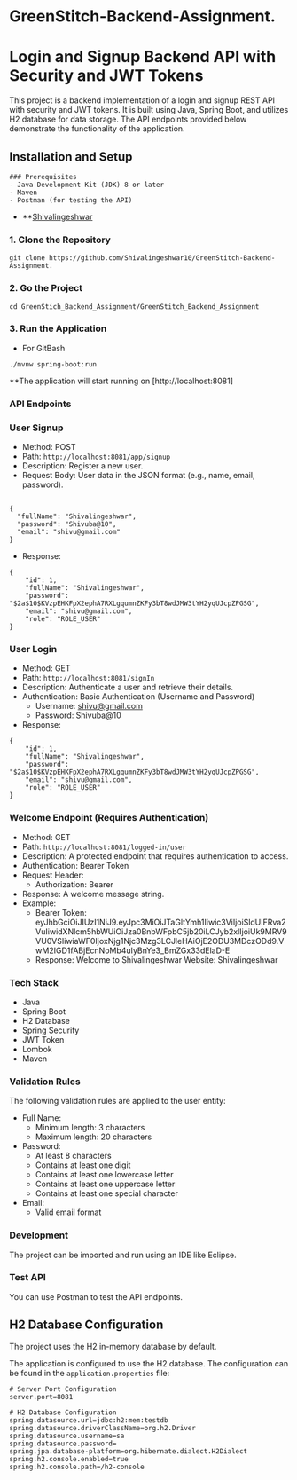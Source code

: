 # GreenStitch-Backend-Assignment.
  # Login and Signup Backend API with Security and JWT Tokens

This project is a backend implementation of a login and signup REST API with security and JWT tokens. It is built using Java, Spring Boot, and utilizes H2 database for data storage. The API endpoints provided below demonstrate the functionality of the application.

## Installation and Setup

```
### Prerequisites
- Java Development Kit (JDK) 8 or later
- Maven
- Postman (for testing the API)
```

- **[Shivalingeshwar](https://github.com/Shivalingeshwar10)

### 1. Clone the Repository

```
git clone https://github.com/Shivalingeshwar10/GreenStitch-Backend-Assignment.
```

### 2. Go the Project

```
cd GreenStich_Backend_Assignment/GreenStitch_Backend_Assignment

```

### 3. Run the Application
- For GitBash
```
./mvnw spring-boot:run

```
**The application will start running on [http://localhost:8081]

### **API Endpoints**

### User Signup

- Method: POST
- Path: `http://localhost:8081/app/signup`
- Description: Register a new user.
- Request Body: User data in the JSON format (e.g., name, email, password).

```

{
  "fullName": "Shivalingeshwar",
  "password": "Shivuba@10",
  "email": "shivu@gmail.com"
}
```

- Response:

```
{
    "id": 1,
    "fullName": "Shivalingeshwar",
    "password": "$2a$10$KVzpEHKFpX2ephA7RXLgqumnZKFy3bT8wdJMW3tYH2yqUJcpZPGSG",
    "email": "shivu@gmail.com",
    "role": "ROLE_USER"
}

```
### User Login

- Method: GET
- Path: `http://localhost:8081/signIn`
- Description: Authenticate a user and retrieve their details.
- Authentication: Basic Authentication (Username and Password)
    - Username: [shivu@gmail.com](mailto:shivu@gmail.com)
    - Password: Shivuba@10
- Response:

```
{
    "id": 1,
    "fullName": "Shivalingeshwar",
    "password": "$2a$10$KVzpEHKFpX2ephA7RXLgqumnZKFy3bT8wdJMW3tYH2yqUJcpZPGSG",
    "email": "shivu@gmail.com",
    "role": "ROLE_USER"
}

```

### Welcome Endpoint (Requires Authentication)

- Method: GET
- Path: `http://localhost:8081/logged-in/user`
- Description: A protected endpoint that requires authentication to access.
- Authentication: Bearer Token
- Request Header:
    - Authorization: Bearer <token>
- Response: A welcome message string.
- Example:
    - Bearer Token: eyJhbGciOiJIUzI1NiJ9.eyJpc3MiOiJTaGltYmh1Iiwic3ViIjoiSldUIFRva2VuIiwidXNlcm5hbWUiOiJza0BnbWFpbC5jb20iLCJyb2xlIjoiUk9MRV9VU0VSIiwiaWF0IjoxNjg1Njc3Mzg3LCJleHAiOjE2ODU3MDczODd9.VwM2IGD1fABjEcnNoMb4uIyBnYe3_BmZGx33dElaD-E
    - Response: Welcome to Shivalingeshwar Website: Shivalingeshwar

### Tech Stack

- Java
- Spring Boot
- H2 Database
- Spring Security
- JWT Token
- Lombok
- Maven

### Validation Rules

The following validation rules are applied to the user entity:

- Full Name:
    - Minimum length: 3 characters
    - Maximum length: 20 characters
- Password:
    - At least 8 characters
    - Contains at least one digit
    - Contains at least one lowercase letter
    - Contains at least one uppercase letter
    - Contains at least one special character
- Email:
    - Valid email format

### Development

The project can be imported and run using an IDE like Eclipse.

### Test API

You can use Postman to test the API endpoints.

## H2 Database Configuration

The project uses the H2 in-memory database by default.

The application is configured to use the H2 database. The configuration can be found in the `application.properties` file:

```
# Server Port Configuration
server.port=8081

# H2 Database Configuration
spring.datasource.url=jdbc:h2:mem:testdb
spring.datasource.driverClassName=org.h2.Driver
spring.datasource.username=sa
spring.datasource.password=
spring.jpa.database-platform=org.hibernate.dialect.H2Dialect
spring.h2.console.enabled=true
spring.h2.console.path=/h2-console
```
 
